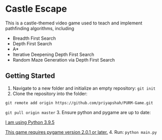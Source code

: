 # Castle Escape
This is a castle-themed video game used to teach and implement pathfinding algorithms, including
- Breadth First Search
- Depth First Search
- A*
- Iterative Deepening Depth First Search
- Random Maze Generation via Depth First Search

## Getting Started
1. Navigate to a new folder and initialize an empty repository: 
`git init`
2. Clone the repository into the folder:

`git remote add origin https://github.com/priyapshah/PURM-Game.git`

`git pull origin master`
3. Ensure python and pygame are up to date:

[I am using Python 3.9.5](https://www.python.org/downloads/)

[This game requires pygame version 2.0.1 or later.](https://www.pygame.org/wiki/GettingStarted)
4. Run:
`python main.py`
